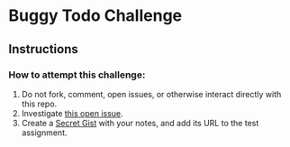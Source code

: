 # Buggy Todo Challenge

## Instructions
### How to attempt this challenge:

1. Do not fork, comment, open issues, or otherwise interact directly with this repo.
3. Investigate [this open issue](https://github.com/KremsaDigital/QA-challanges/issues/1).
4. Create a [Secret Gist](https://gist.github.com/) with your notes, and add its URL to the test assignment.
